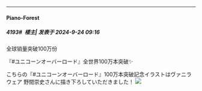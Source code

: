 ﻿
*****

####  Piano-Forest  
##### 4193#         楼主| 发表于 2024-9-24 09:16

全球销量突破100万份

『#ユニコーンオーバーロード』全世界100万本突破✨

こちらの『#ユニコーンオーバーロード』100万本突破記念イラストはヴァニラウェア 野間崇史さんに描き下ろしていただきました！
<img src="https://p.sda1.dev/19/750467c8bfcdc0e8fb735e163f3a15f3/20240924_091539.jpg" referrerpolicy="no-referrer">

